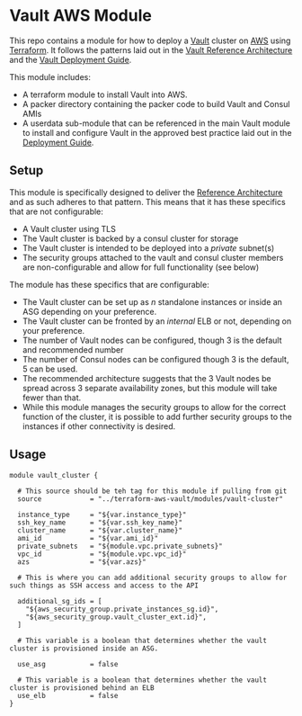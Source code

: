 # Vault AWS Module

This repo contains a module for how to deploy a [Vault](https://www.vaultproject.io/) cluster on [AWS](https://aws.amazon.com/) using [Terraform](https://www.terraform.io/). It follows the patterns laid out in the [Vault Reference Architecture](https://learn.hashicorp.com/vault/operations/ops-reference-architecture) and the [Vault Deployment Guide](https://www.vaultproject.io/guides/operations/deployment-guide.html).

This module includes:

* A terraform module to install Vault into AWS.
* A packer directory containing the packer code to build Vault and Consul AMIs
* A userdata sub-module that can be referenced in the main Vault module to install and configure Vault in the approved best practice laid out in the [Deployment Guide](https://www.vaultproject.io/guides/operations/deployment-guide.html).

## Setup
This module is specifically designed to deliver the [Reference Architecture](https://learn.hashicorp.com/vault/operations/ops-reference-architecture) and as such adheres to that pattern. This means that it has these specifics that are not configurable:
* A Vault cluster using TLS
* The Vault cluster is backed by a consul cluster for storage
* The Vault cluster is intended to be deployed into a _private_ subnet(s)
* The security groups attached to the vault and consul cluster members are non-configurable and allow for full functionality (see below)

The module has these specifics that are configurable:
* The Vault cluster can be set up as _n_ standalone instances or inside an ASG depending on your preference.
* The Vault cluster can be fronted by an _internal_ ELB or not, depending on your preference.
* The number of Vault nodes can be configured, though 3 is the default and recommended number
* The number of Consul nodes can be configured though 3 is the default, 5 can be used.
* The recommended architecture suggests that the 3 Vault nodes be spread across 3 separate availability zones, but this module will take fewer than that.
* While this module manages the security groups to allow for the correct function of the cluster, it is possible to add further security groups to the instances if other connectivity is desired.

## Usage
```hcl
module vault_cluster {

  # This source should be teh tag for this module if pulling from git
  source            = "../terraform-aws-vault/modules/vault-cluster"

  instance_type     = "${var.instance_type}"
  ssh_key_name      = "${var.ssh_key_name}"
  cluster_name      = "${var.cluster_name}"
  ami_id            = "${var.ami_id}"
  private_subnets   = "${module.vpc.private_subnets}"
  vpc_id            = "${module.vpc.vpc_id}"
  azs               = "${var.azs}"

  # This is where you can add additional security groups to allow for such things as SSH access and access to the API

  additional_sg_ids = [
    "${aws_security_group.private_instances_sg.id}",
    "${aws_security_group.vault_cluster_ext.id}",
  ]

  # This variable is a boolean that determines whether the vault cluster is provisioned inside an ASG.

  use_asg           = false

  # This variable is a boolean that determines whether the vault cluster is provisioned behind an ELB
  use_elb           = false
}
```
